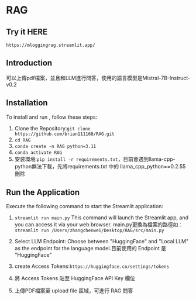 # RAG

## Try it HERE

`https://mloggingrag.streamlit.app/`

## Introduction

可以上傳pdf檔案，並且和LLM進行問答，使用的語言模型是Mistral-7B-Instruct-v0.2

## Installation

To install and run , follow these steps:

1. Clone the Repository:`git clone https://github.com/brian111168/RAG.git`
2. `cd RAG`
3. `conda create -n RAG python=3.11`
4. `conda activate RAG`
5. 安装環境:`pip install -r requirements.txt`，目前會遇到llama-cpp-python無法下載，先將requirements.txt 中的 llama_cpp_python==0.2.55刪除

## Run the Application

Execute the following command to start the Streamlit application:

1. `streamlit run main.py`
This command will launch the Streamlit app, and you can access it via your web browser. main.py更換為檔案的路徑如：`streamlit run /Users/zhangchenwei/Desktop/RAG/src/main.py`

2. Select LLM Endpoint: Choose between "HuggingFace" and "Local LLM" as the endpoint for the language model.目前使用的 Endpoint 是 "HuggingFace"
3. create Access Tokens:`https://huggingface.co/settings/tokens`
4. 將 Access Tokens 貼至 HuggingFace API Key 欄位
5. 上傳PDF檔案至 upload file 區域，可進行 RAG 問答
